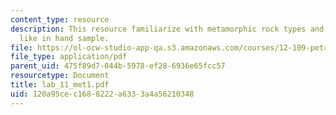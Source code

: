 ```yaml
---
content_type: resource
description: This resource familiarize with metamorphic rock types and what they look
  like in hand sample.
file: https://ol-ocw-studio-app-qa.s3.amazonaws.com/courses/12-109-petrology-fall-2005/120a95cec1688222a6333a4a56210348_lab_11_met1.pdf
file_type: application/pdf
parent_uid: 475f89d7-044b-5978-ef28-6936e65fcc57
resourcetype: Document
title: lab_11_met1.pdf
uid: 120a95ce-c168-8222-a633-3a4a56210348
---
```

